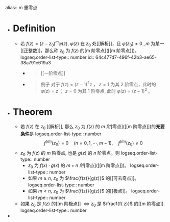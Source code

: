 alias:: m 重零点

- # Definition
	- 若 $f(z)=(z{-}z_{0})^{m}\varphi(z)$, $\varphi(z)$ 在 $z_{0}$ 处[[解析]]，且 $\varphi(z_0)\neq 0\:,m$ 为某一[[正整数]]，那么称 $z_{0}$ 为 $f(z)$ 的[m 阶零点]([[m 阶零点]])。
	  logseq.order-list-type:: number
	  id:: 64c477d7-496f-42b3-ae65-38a791e619a3
		- > [[一阶零点]]
		- >例子
		   对于 $f(z) = (z-1)^2z$ ，
		  $z=1$ 为其 $2$ 阶零点，此时的 $\varphi(z) = z$ ；
		  $z=0$ 为其 $1$ 阶零点, 此时 $\varphi(z) = (z-1)^2$ 。
- # Theorem
	- 若 $f(z)$ 在 $z_{0}$ [[解析]], 那么 $z_{0}$ 为 $f(z)$ 的 $m$ *阶*[零点]([[m 阶零点]])的**充要条件**是
	  logseq.order-list-type:: number
	  $$
	  f^{(m)}\left(z_{0}\right)=0\quad\left(n=0,1,\cdots,m-1\right),\quad f^{(m)}\left(z_{0}\right)\neq 0
	  $$
	- $z_0$ 为 $f(z)$ 的 $m$ 阶零点, 也是 $g(z)$ 的 $n$ 阶零点。则
	  logseq.order-list-type:: number
		- $z_0$ 为 $f(x)\cdot g(x)$ 的 $m+n$ *阶*[零点]([[m 阶零点]])。
		  logseq.order-list-type:: number
		- 如果 $m\ge n$, $z_0$ 为 $\frac{f(z)}{g(z)}$ 的[[可去奇点]]。
		  logseq.order-list-type:: number
		- 如果 $m<n$, $z_0$ 为 $\frac{f(z)}{g(z)}$ 的[[极点]]。
		  logseq.order-list-type:: number
	- 如果 $z_{0}$ 是 $f(z)$ 的[[m 阶极点]] $\Longleftrightarrow z_0$ 是 $\frac1{f( z)}$ 的[[m 阶零点]].
	  logseq.order-list-type:: number
-